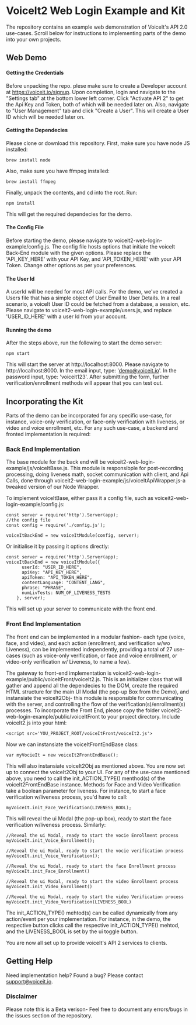 # VoiceIt2 Web Login Example and Kit
The repository contains an example web demonstration of VoiceIt's API 2.0 use-cases. Scroll below for instructions to implementing parts of the demo into your own projects.

## Web Demo 

#### Getting the Credentials 
Before unpacking the repo. plese make sure to create a Developer account at https://voiceit.io/signup. Upon completion, 
login and navigate to the "Settings tab" at the bottom lower left corner. Click "Activate API 2" to get the Api Key and Token, both of which will be needed later on. Also, navigate to "User Management" tab and click "Create a User". This will create a User ID which will be needed later on. 

#### Getting the Dependecies 
Please clone or download this repository. First, make sure you have node JS installed:
```
brew install node
```
Also, make sure you have ffmpeg installed:
```
brew install ffmpeg
```
Finally, unpack the contents, and cd into the root. Run:
```
npm install
```
This will get the required dependecies for the demo.

#### The Config File 
Before starting the demo, please navigate to voiceit2-web-login-example/config.js. The config file hosts options that initiate the voiceIt Back-End module with the given options. Please replace the 'API_KEY_HERE' with your API Key, and 'API_TOKEN_HERE' with your API Token. Change other options as per your preferences.

#### The User Id
A userId will be needed for most API calls. For the demo, we've created a Users file that has a simple object of User Email to User Details. In a real scenario, a voiceIt User ID could be fetched from a database, a session, etc. 
Please navigate to voiceit2-web-login-example/users.js, and replace 'USER_ID_HERE' with a user Id from your account. 

#### Running the demo
After the steps above, run the following to start the demo server:
```
npm start
```
This will start the server at http://localhost:8000. Please navigate to http://localhost:8000. 
In the email input, type: 'demo@voiceit.io'. In the password input, type: 'voiceit123'. After submitting the form, further verification/enrollment methods will appear that you can test out. 

## Incorporating the Kit
Parts of the demo can be incorporated for any specific use-case, for instance, voice-only verification, or face-only verification with liveness, or video and voice enrollment, etc. For any such use-case, a backend and fronted implementation is required:

### Back End Implementation

The base module for the back end will be voiceit2-web-login-example/js/voiceItBase.js. This module is responsibple for post-recording processing, doing liveness math, socket communication with client, and Api Calls, done through voiceit2-web-login-example/js/voiceItApiWrapper.js-a tweaked version of our Node Wrapper.

To implement voiceItBase, either pass it a config file, such as voiceit2-web-login-example/config.js:
```
const server = require('http').Server(app);
//the config file
const config = require('./config.js');

voiceItBackEnd = new voiceItModule(config, server);
```

Or initialise it by passing it options directly:

```
const server = require('http').Server(app);
voiceItBackEnd = new voiceItModule({
      userId: "USER_ID_HERE",
      apiKey: "API_KEY_HERE",
      apiToken: "API_TOKEN_HERE",
      contentLanguage: "CONTENT_LANG",
      phrase: "PHRASE",
      numLivTests: NUM_OF_LIVENESS_TESTS
    }, server);
```
This will set up your server to communicate with the front end.

### Front End Implementation
The front end can be implemented in a modular fashion- each type (voice, face, and video), and each action (enrollment, and verification w/wo Liveness), can be implemented independently, providing a total of 27 use-cases (such as voice-only verification, or face and voice enrollment, or video-only verification w/ Liveness, to name a few).

The gateway to front-end implementation is voiceit2-web-login-example/public/voiceItFront/voiceIt2.js. This is an initializer class that will gather and append all the dependecies to the DOM, create the required HTML structure for the main UI Modal (the pop-up Box from the Demo), and instansiate the voiceIt2Obj- this module is responsible for communicating with the server, and controlling the flow of the verification(s)/enrollment(s) processes. 
To incorporate the Front End, please copy the folder voiceit2-web-login-example/public/voiceItFront to your project directory.
Include voiceIt2.js into your html:
```
<script src='YOU_PROJECT_ROOT/voiceItFront/voiceIt2.js'>
```
Now we can instansiate the voiceItFrontEndBase class:
```
var myVocieIt = new voiceIt2FrontEndBase();
```
This will also instansiate voiceIt2Obj as mentioned above. 
You are now set up to connect the voiceIt2Obj to your UI. 
For any of the use-case mentioned above, you need to call the init_ACTION_TYPE() menthod(s) of the voiceIt2FrontEndBase instance. Methods for Face and Video Verification take a boolean parameter for liveness. 
For instance, to start a face verification w/liveness process, you'd have to call:
```
myVoiceIt.init_Face_Verification(LIVENESS_BOOL);
```
This will reveal the ui Modal (the pop-up box), ready to start the face verification w/liveness process.
Similarly: 
```
//Reveal the ui Modal, ready to start the vocie Enrollment process
myVoiceIt.init_Voice_Enrollment();
```
```
//Reveal the ui Modal, ready to start the vocie verification process
myVoiceIt.init_Voice_Verification();
```

```
//Reveal the ui Modal, ready to start the face Enrollment process
myVoiceIt.init_Face_Enrollment()
```
```
//Reveal the ui Modal, ready to start the video Enrollment process
myVoiceIt.init_Video_Enrollment()
```

```
//Reveal the ui Modal, ready to start the video Verification process
myVoiceIt.init_Video_Verification(LIVENESS_BOOL)
```
The init_ACTION_TYPE() mehtod(s) can be called dynamically from any action/event per your implementation. For instance, in the demo, the respective button clicks call the respective init_ACTION_TYPE() mehtod, and the LIVENESS_BOOL is set by the ui toggle button.

You are now all set up to provide voiceIt's API 2 services to clients. 

## Getting Help 
Need implementation help? Found a bug? Please contact support@voiceit.io.

### Disclaimer
Please note this is a Beta verison- Feel free to document any errors/bugs in the issues section of the repository.






